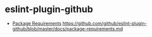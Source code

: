 # eslint-plugin-github

* [Package Requirements](/docs/package-requirements.md)
https://github.com/github/eslint-plugin-github/blob/master/docs/package-requirements.md
